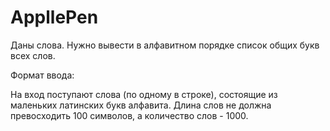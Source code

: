 # AppllePen
Даны слова. Нужно вывести в алфавитном порядке список общих букв всех слов.

Формат ввода:

На вход поступают слова (по одному в строке), состоящие из маленьких латинских букв алфавита. Длина слов не должна превосходить 100 символов, а количество слов - 1000.
